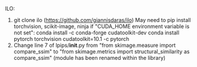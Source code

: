 ILO:
1. git clone ilo (https://github.com/giannisdaras/ilo)
    May need to pip install torchvision, scikit-image, ninja
    if "CUDA_HOME environment variable is not set":
        conda install -c conda-forge cudatoolkit-dev
        conda install pytorch torchvision cudatoolkit=10.1 -c pytorch
2. Change line 7 of lpips/__init__.py from "from skimage.measure import compare_ssim" to
    "from skimage.metrics import structural_similarity as compare_ssim" 
    (module has been renamed within the library)